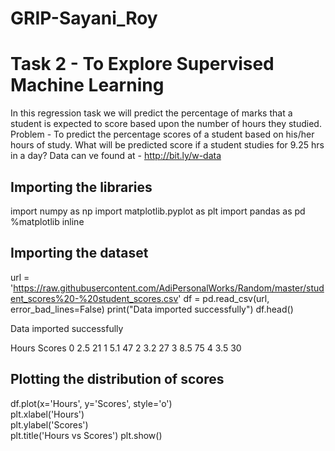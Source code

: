 # GRIP-Sayani_Roy
# Task 2 - To Explore Supervised Machine Learning

In this regression task we will predict the percentage of marks that a student is expected to score based upon the number of hours they studied.
Problem - 
To predict the percentage scores of a student based on his/her hours of study.
What will be predicted score if a student studies for 9.25 hrs in a day?
Data can ve found at - http://bit.ly/w-data

## Importing the libraries
import numpy as np
import matplotlib.pyplot as plt
import pandas as pd
%matplotlib inline

## Importing the dataset
url = 'https://raw.githubusercontent.com/AdiPersonalWorks/Random/master/student_scores%20-%20student_scores.csv'
df = pd.read_csv(url, error_bad_lines=False)
print("Data imported successfully")
df.head()

Data imported successfully

Hours	Scores
0	2.5	21
1	5.1	47
2	3.2	27
3	8.5	75
4	3.5	30

## Plotting the distribution of scores
df.plot(x='Hours', y='Scores', style='o')    
plt.xlabel('Hours')  
plt.ylabel('Scores')  
plt.title('Hours vs Scores')
plt.show()

